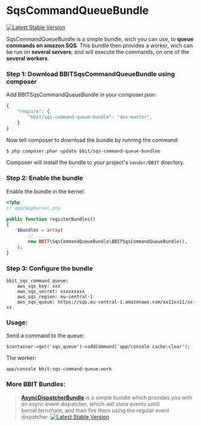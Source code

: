 SqsCommandQueueBundle
=====================

[![Latest Stable Version](https://poser.pugx.org/bbit/sqs-command-queue-bundle/v/stable.png)](https://packagist.org/packages/bbit/sqs-command-queue-bundle)


SqsCommandQueueBundle is a simple bundle, wich you can use, to **queue commands on amazon SQS**.
This bundle then provides a worker, wich can be run on **several servers**, and will execute the commands, on one of the **several workers**.



### Step 1: Download BBITSqsCommandQueueBundle using composer

Add BBITSqsCommandQueueBundle in your composer.json:

```js
{
    "require": {
        "bbit/sqs-command-queue-bundle": "dev-master",
    }
}
```

Now tell composer to download the bundle by running the command:

``` bash
$ php composer.phar update bbit/sqs-command-queue-bundlee
```

Composer will install the bundle to your project's `vendor/BBIT` directory.

### Step 2: Enable the bundle

Enable the bundle in the kernel:

``` php
<?php
// app/AppKernel.php

public function registerBundles()
{
    $bundles = array(
        // ...
        new BBIT\SqsCommandQueueBundle\BBITSqsCommandQueueBundle(),
    );
}
```

### Step 3: Configure the bundle

```
bbit_sqs_command_queue:
    aws_sqs_key: xxx
    aws_sqs_secret: xxxxxxxxx
    aws_sqs_region: eu-central-1
    aws_sqs_queue: https://sqs.eu-central-1.amazonaws.com/xx11xx11/xx-xx
```

### Usage:

Send a command to the queue: 
```
$container->get('sqs_queue')->addCommand('app/console cache:clear');
```


The worker:
```
app/console bbit:sqs-command-queue:work 
```





### More BBIT Bundles: 
>[**AsyncDispatcherBundle**][asynbundle] is a simple bundle which provides you with an async event dispatcher, which will store events untill kernel.terminate, and then fire them using the regular event dispatcher.  [![Latest Stable Version](https://poser.pugx.org/bbit/async-dispatcher-bundle/v/stable.png)](https://packagist.org/packages/bbit/async-dispatcher-bundle)

[asynbundle]: <http://branchbit.github.io/AsyncDispatcherBundle/>
